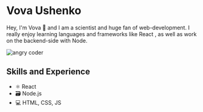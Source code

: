 
 
# Vova Ushenko
Hey, I'm Vova 👋  and I am a scientist and huge fan of web-development. I really enjoy learning languages and frameworks like React , as well as work on the backend-side with Node. 


<img src="https://media0.giphy.com/media/LmNwrBhejkK9EFP504/200.gif" alt="angry coder">

## Skills and Experience
* ⚛ React
* 🗃️ Node.js
* 💻 HTML, CSS, JS
